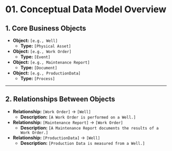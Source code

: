 # 01. Conceptual Data Model Overview
<!--
This document outlines the high-level structure of the data model.
Fill in the [placeholders] to define the core business objects and their relationships.
-->

## 1. Core Business Objects

<!--
List all the primary real-world entities or concepts that the data model will represent.
For each object, specify its type to guide the modeling process.
-->
- **Object:** `[e.g., Well]`
    - **Type:** `[Physical Asset]`
- **Object:** `[e.g., Work Order]`
    - **Type:** `[Event]`
- **Object:** `[e.g., Maintenance Report]`
    - **Type:** `[Document]`
- **Object:** `[e.g., ProductionData]`
    - **Type:** `[Process]`

---

## 2. Relationships Between Objects

<!--
Define how the core business objects connect to each other.
This describes the essential graph structure of the model.
-->
- **Relationship:** `[Work Order]` -> `[Well]`
    - **Description:** `[A Work Order is performed on a Well.]`
- **Relationship:** `[Maintenance Report]` -> `[Work Order]`
    - **Description:** `[A Maintenance Report documents the results of a Work Order.]`
- **Relationship:** `[ProductionData]` -> `[Well]`
    - **Description:** `[Production Data is measured from a Well.]`
